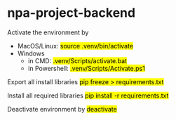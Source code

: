 # npa-project-backend

Activate the environment by
- MacOS/Linux: <mark>source .venv/bin/activate</mark>
- Windows
  - in CMD: <mark>.venv/Scripts/activate.bat</mark>
  - in Powershell: <mark>.venv/Scripts/Activate.ps1</mark>

Export all install libraries <mark>pip freeze > requirements.txt</mark>

Install all required libraries <mark>pip install -r requirements.txt</mark>

Deactivate environment by <mark>deactivate</mark>
